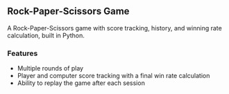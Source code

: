 ## Rock-Paper-Scissors Game
A Rock-Paper-Scissors game with score tracking, history, and winning rate calculation, built in Python.

### Features
- Multiple rounds of play
- Player and computer score tracking with a final win rate calculation
- Ability to replay the game after each session
